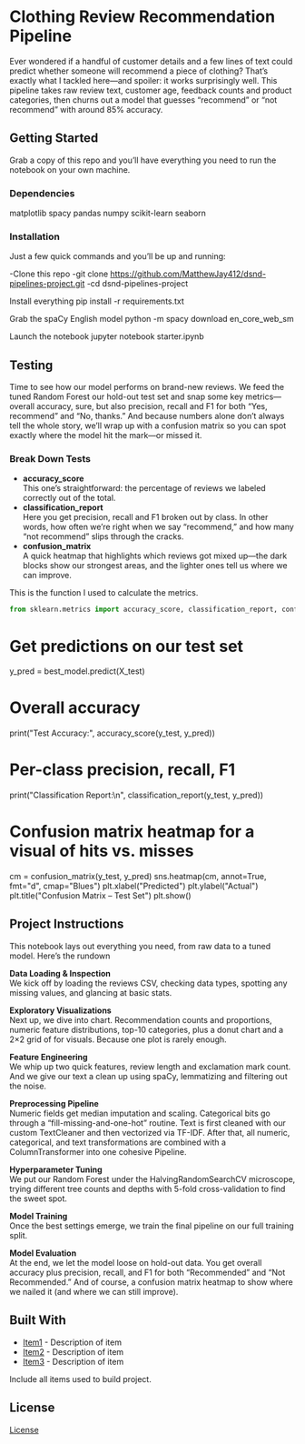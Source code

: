 # Clothing Review Recommendation Pipeline

Ever wondered if a handful of customer details and a few lines of text could predict whether someone will recommend a piece of clothing? That’s exactly what I tackled here—and spoiler: it works surprisingly well. This pipeline takes raw review text, customer age, feedback counts and product categories, then churns out a model that guesses “recommend” or “not recommend” with around 85% accuracy.

## Getting Started

Grab a copy of this repo and you’ll have everything you need to run the notebook on your own machine.

### Dependencies

matplotlib
spacy
pandas
numpy
scikit-learn
seaborn

### Installation

Just a few quick commands and you’ll be up and running:

-Clone this repo
-git clone https://github.com/MatthewJay412/dsnd-pipelines-project.git
-cd dsnd-pipelines-project

Install everything
pip install -r requirements.txt

Grab the spaCy English model
python -m spacy download en_core_web_sm

Launch the notebook
jupyter notebook starter.ipynb

## Testing

Time to see how our model performs on brand-new reviews. We feed the tuned Random Forest our hold-out test set and snap some key metrics—overall accuracy, sure, but also precision, recall and F1 for both “Yes, recommend” and “No, thanks.” And because numbers alone don’t always tell the whole story, we’ll wrap up with a confusion matrix so you can spot exactly where the model hit the mark—or missed it.

### Break Down Tests

- **accuracy_score**  
  This one’s straightforward: the percentage of reviews we labeled correctly out of the total.  
- **classification_report**  
  Here you get precision, recall and F1 broken out by class. In other words, how often we’re right when we say “recommend,” and how many “not recommend” slips through the cracks.  
- **confusion_matrix**  
  A quick heatmap that highlights which reviews got mixed up—the dark blocks show our strongest areas, and the lighter ones tell us where we can improve.

This is the function I used to calculate the metrics.
```python
from sklearn.metrics import accuracy_score, classification_report, confusion_matrix
```
# Get predictions on our test set
y_pred = best_model.predict(X_test)

# Overall accuracy
print("Test Accuracy:", accuracy_score(y_test, y_pred))

# Per-class precision, recall, F1
print("Classification Report:\n", classification_report(y_test, y_pred))

# Confusion matrix heatmap for a visual of hits vs. misses
cm = confusion_matrix(y_test, y_pred)
sns.heatmap(cm, annot=True, fmt="d", cmap="Blues")
plt.xlabel("Predicted")
plt.ylabel("Actual")
plt.title("Confusion Matrix – Test Set")
plt.show()

## Project Instructions

This notebook lays out everything you need, from raw data to a tuned model. 
Here’s the rundown

**Data Loading & Inspection**  
  We kick off by loading the reviews CSV, checking data types, spotting any missing values, and glancing at basic stats.

**Exploratory Visualizations**  
  Next up, we dive into chart. Recommendation counts and proportions, numeric feature distributions, top-10 categories, plus a donut chart and a 2×2 grid of for visuals. Because one plot is rarely enough.

**Feature Engineering**  
 We whip up two quick features, review length and exclamation mark count. And we give our text a clean up using spaCy, lemmatizing and filtering out the noise.

**Preprocessing Pipeline**  
  Numeric fields get median imputation and scaling. Categorical bits go through a “fill-missing-and-one-hot” routine. Text is first cleaned with our custom TextCleaner and then vectorized via TF-IDF. After that, all numeric, categorical, and text transformations are combined with a ColumnTransformer into one cohesive Pipeline.

**Hyperparameter Tuning**  
  We put our Random Forest under the HalvingRandomSearchCV microscope, trying different tree counts and depths with 5-fold cross-validation to find the sweet spot.

**Model Training**  
  Once the best settings emerge, we train the final pipeline on our full training split.

**Model Evaluation**  
  At the end, we let the model loose on hold-out data. You get overall accuracy plus precision, recall, and F1 for both “Recommended” and “Not Recommended.” And of course, a confusion matrix heatmap to show where we nailed it (and where we can still improve).

## Built With

* [Item1](www.item1.com) - Description of item
* [Item2](www.item2.com) - Description of item
* [Item3](www.item3.com) - Description of item

Include all items used to build project.

## License

[License](LICENSE.txt)
